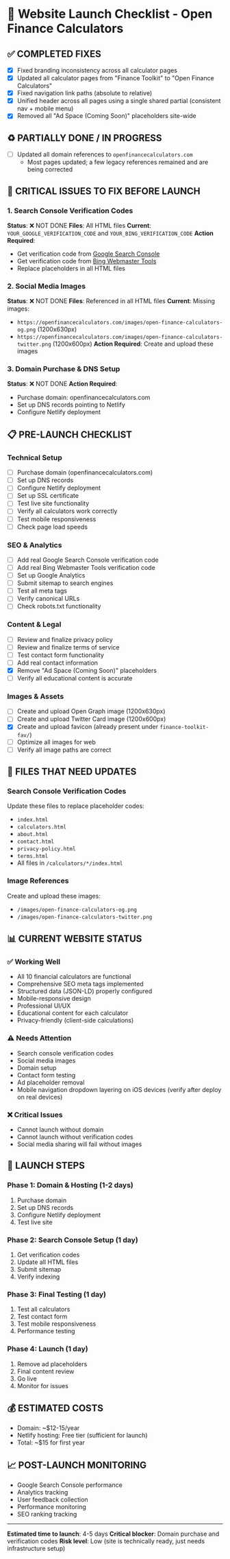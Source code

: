 # 🚀 Website Launch Checklist - Open Finance Calculators

## ✅ **COMPLETED FIXES**
- [x] Fixed branding inconsistency across all calculator pages
- [x] Updated all calculator pages from "Finance Toolkit" to "Open Finance Calculators"
- [x] Fixed navigation link paths (absolute to relative)
- [x] Unified header across all pages using a single shared partial (consistent nav + mobile menu)
- [x] Removed all "Ad Space (Coming Soon)" placeholders site-wide

## ♻️ **PARTIALLY DONE / IN PROGRESS**
- [ ] Updated all domain references to `openfinancecalculators.com`
  - Most pages updated; a few legacy references remained and are being corrected

## 🚨 **CRITICAL ISSUES TO FIX BEFORE LAUNCH**

### 1. **Search Console Verification Codes**
**Status**: ❌ NOT DONE
**Files**: All HTML files
**Current**: `YOUR_GOOGLE_VERIFICATION_CODE` and `YOUR_BING_VERIFICATION_CODE`
**Action Required**: 
- Get verification code from [Google Search Console](https://search.google.com/search-console)
- Get verification code from [Bing Webmaster Tools](https://www.bing.com/webmasters)
- Replace placeholders in all HTML files

### 2. **Social Media Images**
**Status**: ❌ NOT DONE
**Files**: Referenced in all HTML files
**Current**: Missing images:
- `https://openfinancecalculators.com/images/open-finance-calculators-og.png` (1200x630px)
- `https://openfinancecalculators.com/images/open-finance-calculators-twitter.png` (1200x600px)
**Action Required**: Create and upload these images

### 3. **Domain Purchase & DNS Setup**
**Status**: ❌ NOT DONE
**Action Required**: 
- Purchase domain: openfinancecalculators.com
- Set up DNS records pointing to Netlify
- Configure Netlify deployment

## 📋 **PRE-LAUNCH CHECKLIST**

### **Technical Setup**
- [ ] Purchase domain (openfinancecalculators.com)
- [ ] Set up DNS records
- [ ] Configure Netlify deployment
- [ ] Set up SSL certificate
- [ ] Test live site functionality
- [ ] Verify all calculators work correctly
- [ ] Test mobile responsiveness
- [ ] Check page load speeds

### **SEO & Analytics**
- [ ] Add real Google Search Console verification code
- [ ] Add real Bing Webmaster Tools verification code
- [ ] Set up Google Analytics
- [ ] Submit sitemap to search engines
- [ ] Test all meta tags
- [ ] Verify canonical URLs
- [ ] Check robots.txt functionality

### **Content & Legal**
- [ ] Review and finalize privacy policy
- [ ] Review and finalize terms of service
- [ ] Test contact form functionality
- [ ] Add real contact information
- [x] Remove "Ad Space (Coming Soon)" placeholders
- [ ] Verify all educational content is accurate

### **Images & Assets**
- [ ] Create and upload Open Graph image (1200x630px)
- [ ] Create and upload Twitter Card image (1200x600px)
- [x] Create and upload favicon (already present under `finance-toolkit-fav/`)
- [ ] Optimize all images for web
- [ ] Verify all image paths are correct

## 🔧 **FILES THAT NEED UPDATES**

### **Search Console Verification Codes**
Update these files to replace placeholder codes:
- `index.html`
- `calculators.html`
- `about.html`
- `contact.html`
- `privacy-policy.html`
- `terms.html`
- All files in `/calculators/*/index.html`

### **Image References**
Create and upload these images:
- `/images/open-finance-calculators-og.png`
- `/images/open-finance-calculators-twitter.png`

## 📊 **CURRENT WEBSITE STATUS**

### **✅ Working Well**
- All 10 financial calculators are functional
- Comprehensive SEO meta tags implemented
- Structured data (JSON-LD) properly configured
- Mobile-responsive design
- Professional UI/UX
- Educational content for each calculator
- Privacy-friendly (client-side calculations)

### **⚠️ Needs Attention**
- Search console verification codes
- Social media images
- Domain setup
- Contact form testing
- Ad placeholder removal
- Mobile navigation dropdown layering on iOS devices (verify after deploy on real devices)

### **❌ Critical Issues**
- Cannot launch without domain
- Cannot launch without verification codes
- Social media sharing will fail without images

## 🚀 **LAUNCH STEPS**

### **Phase 1: Domain & Hosting (1-2 days)**
1. Purchase domain
2. Set up DNS records
3. Configure Netlify deployment
4. Test live site

### **Phase 2: Search Console Setup (1 day)**
1. Get verification codes
2. Update all HTML files
3. Submit sitemap
4. Verify indexing

### **Phase 3: Final Testing (1 day)**
1. Test all calculators
2. Test contact form
3. Test mobile responsiveness
4. Performance testing

### **Phase 4: Launch (1 day)**
1. Remove ad placeholders
2. Final content review
3. Go live
4. Monitor for issues

## 💰 **ESTIMATED COSTS**
- Domain: ~$12-15/year
- Netlify hosting: Free tier (sufficient for launch)
- Total: ~$15 for first year

## 📈 **POST-LAUNCH MONITORING**
- Google Search Console performance
- Analytics tracking
- User feedback collection
- Performance monitoring
- SEO ranking tracking

---

**Estimated time to launch**: 4-5 days
**Critical blocker**: Domain purchase and verification codes
**Risk level**: Low (site is technically ready, just needs infrastructure setup)
